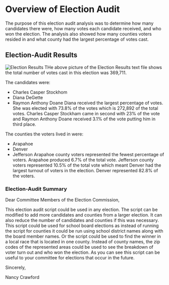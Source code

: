 # Overview of Election Audit
The purpose of this election audit analysis was to determine how many candidates there were, how many votes each candidate received, and who won the election. The analysis also showed how many counties voters resided in and what county had the largest percentage of votes cast.
## Election-Audit Results

![Election Results](https://user-images.githubusercontent.com/105513491/173436012-6fa3b0f1-cf09-42e2-8e4f-3dcbf6da4e9e.png)
THe above picture of the Election Results text file shows the total number of votes cast in this election was 369,711. 

The candidates were:
- Charles Casper Stockhom
- Diana DeGette
- Raymon Anthony Doane
Diana received the largest percentage of votes. She was elected with 73.8% of the votes which is 272,892 of the total votes. Charles Casper Stockham came in second with 23% of the vote and Raymon Anthony Doane received 3.1% of the vote putting him in third place.

The counties the voters lived in were:
- Arapahoe
- Denver
- Jefferson
Arapahoe county voters represented the fewest percentage of voters. Arapahoe produced 6.7% of the total vote. Jefferson county voters represented 10.5% of the total vote which meant Denver had the largest turnout of voters in the election. Denver represented 82.8% of the voters.

### Election-Audit Summary
Dear Committee Members of the Election Commission,

This election audit script could be used in any election. The script can be modified to add more candidates and counties from a larger election. It can also reduce the number of candidates and counties if this was necessary.  This script could be used for school board elections as instead of running the script for counties it could be run using school district names along with the board member names. Or the script could be used to find the winner in a local race that is located in one county. Instead of county names, the zip codes of the represented areas could be used to see the breakdown of voter turn out and who won the election. As you can see this script can be useful to your committee for elections that occur in the future.

Sincerely,

Nancy Crawford
